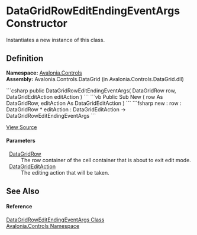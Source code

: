 # DataGridRowEditEndingEventArgs Constructor


Instantiates a new instance of this class.



## Definition
**Namespace:** <a href="N_Avalonia_Controls">Avalonia.Controls</a>  
**Assembly:** Avalonia.Controls.DataGrid (in Avalonia.Controls.DataGrid.dll)

<Tabs groupId="api-code-preview">
<TabItem value="csharp" label="C#">
```csharp
public DataGridRowEditEndingEventArgs(
	DataGridRow row,
	DataGridEditAction editAction
)
```
</TabItem>
<TabItem value="vb" label="VB">
```vb
Public Sub New ( 
	row As DataGridRow,
	editAction As DataGridEditAction
)
```
</TabItem>
<TabItem value="fsharp" label="F#">
```fsharp
new : 
        row : DataGridRow * 
        editAction : DataGridEditAction -> DataGridRowEditEndingEventArgs
```
</TabItem>
</Tabs>



<a href="https://github.com/AvaloniaUI/Avalonia/tree/master/src/Avalonia.Controls.DataGrid/EventArgs.cs#L389" title="View the source code">View Source</a>



#### Parameters
<dl><dt>  <a href="T_Avalonia_Controls_DataGridRow">DataGridRow</a></dt><dd>The row container of the cell container that is about to exit edit mode.</dd><dt>  <a href="T_Avalonia_Controls_DataGridEditAction">DataGridEditAction</a></dt><dd>The editing action that will be taken.</dd></dl>

## See Also


#### Reference
<a href="T_Avalonia_Controls_DataGridRowEditEndingEventArgs">DataGridRowEditEndingEventArgs Class</a>  
<a href="N_Avalonia_Controls">Avalonia.Controls Namespace</a>  

